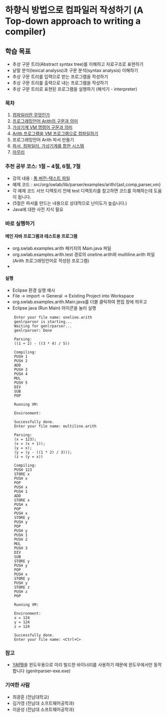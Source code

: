 # 하향식 방법으로 컴파일러 작성하기 (A Top-down approach to writing a compiler)

## 학습 목표
- 추상 구문 트리(Abstract syntax tree)를 이해하고 자료구조로 표현하기
- 낱말 분석(lexical analysis)과 구문 분석(syntax analysis) 이해하기
- 추상 구문 트리를 입력으로 받는 프로그램을 작성하기 
- 추상 구문 트리를 출력으로 내는 프로그램을 작성하기
- 추상 구문 트리로 표현된 프로그램을 실행하기 (해석기 - interpreter)

### 목차
 1. [컴파일러란 무엇인가](/labs/ArithCompilerInJava/doc/chap01.md)
 2. [프로그래밍언어 Arith의 구문과 의미](/labs/ArithCompilerInJava/doc/chap02.md)
 3. [가상기계 VM 명령어 구문과 의미](/labs/ArithCompilerInJava/doc/chap03.md)
 4. [Arith 프로그램을 VM 프로그램으로 컴파일하기](/labs/ArithCompilerInJava/doc/chap04.md)
 5. 프로그래밍언어 Arith 파서 만들기
 6. [파서, 컴파일러, 가상기계를 합한 시스템](/labs/ArithCompilerInJava/doc/chap06.md)
 7. [마무리](/labs/ArithCompilerInJava/doc/chap07.md)



### 추천 공부 코스: 1절 ~ 4절, 6절, 7절
 - 강의 내용 : [통 버전-텍스트 파일](doc/tutorial.txt)
 - 예제 코드 : src/org/swlab/lib/parser/examples/arith/{ast,comp,parser,vm}
 - 각 예제 코드 서브 디렉토리 안에 test 디렉토리를 참고하면 코드를 이해하는데 도움이 됩니다.
 - (5절은 파서를 만드는 내용으로 상대적으로 난이도가 높습니다.)
 - Java에 대한 사전 지식 필요
 
### 바로 실행하기

#### 메인 자바 프로그램과 테스트용 프로그램
 - org.swlab.examples.arith 패키지의 Main.java 파일
 - org.swlab.examples.arith.test 경로의 oneline.arith와 multiline.arith 파일 (Arith 프로그래밍언어로 작성된 프로그램)
 - 

#### 실행 
 - Eclipse 환경 실행 예시
 - File -> import -> General -> Existing Project into Workspace 
 - org.swlab.examples.arith.Main.java를 더블 클릭하여 편집 창에 띄우고
 - Eclipse java (Run Main) 아이콘을 눌러 실행 
 
```plaintext
	Enter your file name: oneline.arith
	genlrparser is starting...
	Waiting for genlrparser...
	genlrparser: Done
	
	Parsing:
	((1 + 2) - ((3 * 4) / 5))
	
	Compiling:
	PUSH 1
	PUSH 2
	ADD
	PUSH 3
	PUSH 4
	MUL
	PUSH 5
	DIV
	SUB
	POP
	
	Running VM:
	
	Environment:
	
	Successfully done.
	Enter your file name: multiline.arith
	
	Parsing:
	(x = 123);
	(x = (x + 1));
	(y = x);
	(y = (y - ((1 * 2) / 3)));
	(z = (y = x))
	
	Compiling:
	PUSH 123
	STORE x
	PUSH x
	POP
	PUSH x
	PUSH 1
	ADD
	STORE x
	PUSH x
	POP
	PUSH x
	STORE y
	PUSH y
	POP
	PUSH y
	PUSH 1
	PUSH 2
	MUL
	PUSH 3
	DIV
	SUB
	STORE y
	PUSH y
	POP
	PUSH x
	STORE y
	PUSH y
	STORE z
	PUSH z
	POP
	
	Running VM:
	
	Environment:
	x = 124
	y = 124
	z = 124
	
	Successfully done.
	Enter your file name: <Ctrl+C>
```

### 참고
 - [YAPB](https://github.com/kwanghoon/yapb)을 윈도우용으로 미리 빌드한 바이너리를 사용하기 때문에 윈도우에서만 동작합니다 (genlrparser-exe.exe)

### 기여한 사람
- 최광훈 (전남대학교)
- 김가영 (전남대 소프트웨어공학과)
- 이윤성 (전남대 소프트웨어공학과)
 
